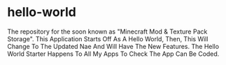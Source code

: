 # hello-world
The repository for the soon known as "Minecraft Mod &amp; Texture Pack Storage".
This Application Starts Off As A Hello  World, Then, This Will Change To The Updated Nae And Will Have The New Features.
The Hello World Starter Happens To All My Apps To Check The App Can Be Coded.
